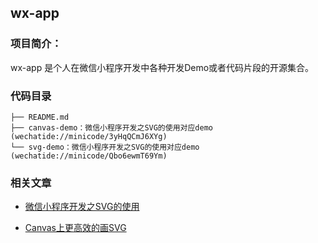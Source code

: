 ## wx-app


### 项目简介：

wx-app 是个人在微信小程序开发中各种开发Demo或者代码片段的开源集合。

### 代码目录

	├── README.md
	├── canvas-demo：微信小程序开发之SVG的使用对应demo (wechatide://minicode/3yHqQCmJ6XYg)
	└── svg-demo：微信小程序开发之SVG的使用对应demo (wechatide://minicode/Qbo6ewmT69Ym)

### 相关文章

- [微信小程序开发之SVG的使用](http://blog.bihe0832.com/svg.html)

- [Canvas上更高效的画SVG](http://blog.bihe0832.com/svg-canvas.html)
